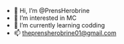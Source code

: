 - 👋 Hi, I’m @PrensHerobrine
- 👀 I’m interested in MC
- 🌱 I’m currently learning codding
- 📫 theprensherobrine01@gmail.com

